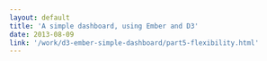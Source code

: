 ```yaml
---
layout: default
title: 'A simple dashboard, using Ember and D3'
date: 2013-08-09
link: '/work/d3-ember-simple-dashboard/part5-flexibility.html'
---
```

